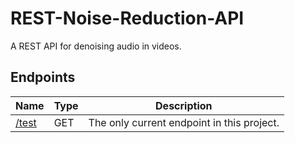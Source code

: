 # REST-Noise-Reduction-API
A REST API for denoising audio in videos.

## Endpoints
| Name | Type | Description |
|------|------|-------------|
| [/test](https://audio-denoiser-api.herokuapp.com/test) | GET | The only current endpoint in this project. |
